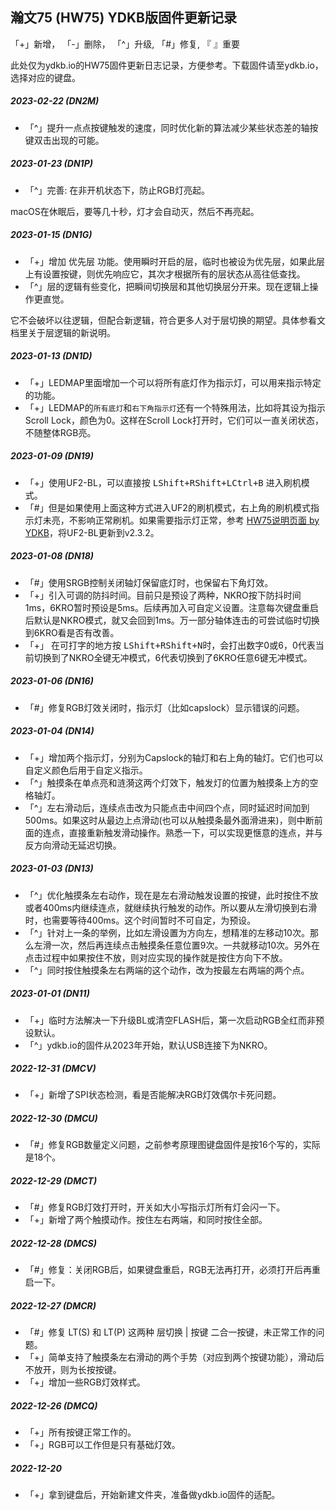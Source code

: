 ## 瀚文75 (HW75) YDKB版固件更新记录
「+」新增， 「-」删除， 「^」升级, 「#」修复, 『 』重要

此处仅为ydkb.io的HW75固件更新日志记录，方便参考。下载固件请至ydkb.io，选择对应的键盘。


##### 2023-02-22 (DN2M)
- 「^」提升一点点按键触发的速度，同时优化新的算法减少某些状态差的轴按键双击出现的可能。

##### 2023-01-23 (DN1P)
- 「^」完善: 在非开机状态下，防止RGB灯亮起。

macOS在休眠后，要等几十秒，灯才会自动灭，然后不再亮起。

##### 2023-01-15 (DN1G) 
- 「+」增加 优先层 功能。使用瞬时开启的层，临时也被设为优先层，如果此层上有设置按键，则优先响应它，其次才根据所有的层状态从高往低查找。
-  「^」层的逻辑有些变化，把瞬间切换层和其他切换层分开来。现在逻辑上操作更直觉。

它不会破坏以往逻辑，但配合新逻辑，符合更多人对于层切换的期望。具体参看文档里关于层逻辑的新说明。

##### 2023-01-13 (DN1D)
- 「+」LEDMAP里面增加一个可以将所有底灯作为指示灯，可以用来指示特定的功能。
- 「+」LEDMAP的`所有底灯`和`右下角指示灯`还有一个特殊用法，比如将其设为指示 Scroll Lock，颜色为0。这样在Scroll Lock打开时，它们可以一直关闭状态，不随整体RGB亮。

##### 2023-01-09 (DN19)
- 「+」使用UF2-BL，可以直接按 <kbd>LShift+RShift+LCtrl+B</kbd> 进入刷机模式。
- 「#」但是如果使用上面这种方式进入UF2的刷机模式，右上角的刷机模式指示灯未亮，不影响正常刷机。如果需要指示灯正常，参考 [HW75说明页面 by YDKB](keyboards/hw75.md)，将UF2-BL更新到v2.3.2。

##### 2023-01-08 (DN18)
- 「#」使用SRGB控制关闭轴灯保留底灯时，也保留右下角灯效。
- 「+」引入可调的防抖时间。目前只是预设了两种，NKRO按下防抖时间1ms，6KRO暂时预设是5ms。后续再加入可自定义设置。注意每次键盘重启后默认是NKRO模式，就又会回到1ms。万一部分轴体连击的可尝试临时切换到6KRO看是否有改善。
- 「+」 在可打字的地方按 <kbd>LShift+RShift+N</kbd>时，会打出数字0或6，0代表当前切换到了NKRO全键无冲模式，6代表切换到了6KRO任意6键无冲模式。

##### 2023-01-06 (DN16)
- 「#」修复RGB灯效关闭时，指示灯（比如capslock）显示错误的问题。

##### 2023-01-04 (DN14)
- 「+」增加两个指示灯，分别为Capslock的轴灯和右上角的轴灯。它们也可以自定义颜色后用于自定义指示。
- 「^」触摸条在单点亮和涟漪这两个灯效下，触发灯的位置为触摸条上方的空格轴灯。
- 「^」左右滑动后，连续点击改为只能点击中间四个点，同时延迟时间加到500ms。如果这时从最边上点滑动(也可以从触摸条最外面滑进来)，则中断前面的连点，直接重新触发滑动操作。熟悉一下，可以实现更惬意的连点，并与反方向滑动无延迟切换。

##### 2023-01-03 (DN13)
- 「^」优化触摸条左右动作，现在是左右滑动触发设置的按键，此时按住不放或者400ms内继续连点，就继续执行触发的动作。所以要从左滑切换到右滑时，也需要等待400ms。这个时间暂时不可自定，为预设。
- 「^」针对上一条的举例，比如左滑设置为方向左，想精准的左移动10次。那么左滑一次，然后再连续点击触摸条任意位置9次。一共就移动10次。另外在点击过程中如果按住不放，则对应实现的操作就是按住方向下不放。
- 「^」同时按住触摸条左右两端的这个动作，改为按最左右两端的两个点。

##### 2023-01-01 (DN11)
- 「+」临时方法解决一下升级BL或清空FLASH后，第一次启动RGB全红而非预设默认。
- 「^」ydkb.io的固件从2023年开始，默认USB连接下为NKRO。

##### 2022-12-31 (DMCV)
- 「+」新增了SPI状态检测，看是否能解决RGB灯效偶尔卡死问题。

##### 2022-12-30 (DMCU)
- 「#」修复RGB数量定义问题，之前参考原理图键盘固件是按16个写的，实际是18个。

##### 2022-12-29 (DMCT)
- 「#」修复RGB灯效打开时，开关如大小写指示灯所有灯会闪一下。
- 「+」新增了两个触摸动作。按住左右两端，和同时按住全部。

##### 2022-12-28 (DMCS)
- 「#」修复：关闭RGB后，如果键盘重启，RGB无法再打开，必须打开后再重启一下。

##### 2022-12-27 (DMCR)
- 「#」修复 LT(S) 和 LT(P) 这两种 层切换 | 按键 二合一按键，未正常工作的问题。
- 「+」简单支持了触摸条左右滑动的两个手势（对应到两个按键功能），滑动后不放开，则为长按按键。
- 「+」增加一些RGB灯效样式。

##### 2022-12-26 (DMCQ)
- 「+」所有按键正常工作的。
- 「+」RGB可以工作但是只有基础灯效。

##### 2022-12-20 
- 「+」拿到键盘后，开始新建文件夹，准备做ydkb.io固件的适配。